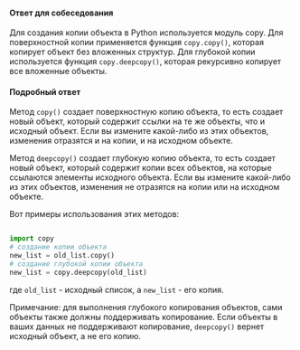 
#### Ответ для собеседования

Для создания копии объекта в Python используется модуль copy. Для поверхностной копии применяется функция `copy.copy()`, которая копирует объект без вложенных структур. Для глубокой копии используется функция `copy.deepcopy()`, которая рекурсивно копирует все вложенные объекты.

#### Подробный ответ

Метод `copy()` создает поверхностную копию объекта, то есть создает новый объект, который содержит ссылки на те же объекты, что и исходный объект. Если вы измените какой-либо из этих объектов, изменения отразятся и на копии, и на исходном объекте.

Метод `deepcopy()` создает глубокую копию объекта, то есть создает новый объект, который содержит копии всех объектов, на которые ссылаются элементы исходного объекта. Если вы измените какой-либо из этих объектов, изменения не отразятся на копии или на исходном объекте.

Вот примеры использования этих методов:

```python

import copy
# создание копии объекта
new_list = old_list.copy()
# создание глубокой копии объекта
new_list = copy.deepcopy(old_list)

```

где `old_list` - исходный список, а `new_list` - его копия.

Примечание: для выполнения глубокого копирования объектов, сами объекты также должны поддерживать копирование. Если объекты в ваших данных не поддерживают копирование, `deepcopy()` вернет исходный объект, а не его копию.